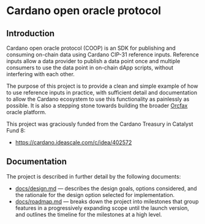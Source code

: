 # Cardano open oracle protocol

## Introduction

Cardano open oracle protocol (COOP) is an SDK for publishing and consuming
on-chain data using Cardano CIP-31 reference inputs. Reference inputs allow a
data provider to publish a data point once and multiple consumers to use the
data point in on-chain dApp scripts, without interfering with each other.

The purpose of this project is to provide a clean and simple example of how to
use reference inputs in practice, with sufficient detail and documentation to
allow the Cardano ecosystem to use this functionality as painlessly as possible.
It is also a stepping stone towards building the broader
[Orcfax](https://www.orcfax.link/about/) oracle platform.

This project was graciously funded from the Cardano Treasury in Catalyst Fund 8:
- https://cardano.ideascale.com/c/idea/402572

## Documentation

The project is described in further detail by the following documents:
- [docs/design.md](docs/design.md) — describes the design goals, options
  considered, and the rationale for the design option selected for
  implementation.
- [docs/roadmap.md](docs/roadmap.md) — breaks down the project into milestones
  that group features in a progressively expanding scope until the launch
  version, and outlines the timeline for the milestones at a high level.
